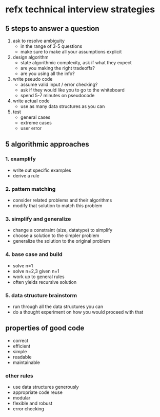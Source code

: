 # refx technical interview strategies

## 5 steps to answer a question

1. ask to resolve ambiguity
    - in the range of 3-5 questions
    - make sure to make all your assumptions explicit
2. design algorithm
    - state algorithmic complexity, ask if what they expect
    - are you making the right tradeoffs?
    - are you using all the info?
3. write pseudo code
    - assume valid input / error checking?
    - ask if they would like you to go to the whiteboard
    - spend 5-7 minutes on pseudocode
4. write actual code
    - use as many data structures as you can
5. test
    - general cases
    - extreme cases
    - user error

## 5 algorithmic approaches

### 1. examplify

- write out specific examples
- derive a rule

### 2. pattern matching

- consider related problems and their algorithms
- modify that solution to match this problem

### 3. simplify and generalize

- change a constraint (size, datatype) to simplify
- choose a solution to the simpler problem
- generalize the solution to the original problem

### 4. base case and build

- solve n=1
- solve n=2,3 given n=1
- work up to general rules
- often yields recursive solution

### 5. data structure brainstorm

- run through all the data structures you can
- do a thought experiment on how you would proceed with that

## properties of good code

- correct
- efficient
- simple
- readable
- maintainable

### other rules

- use data structures generously
- appropriate code reuse
- modular
- flexible and robust
- error checking